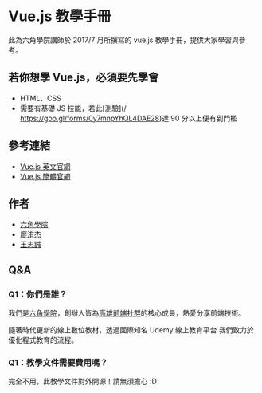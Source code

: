 # Vue.js 教學手冊

此為六角學院講師於 2017/7 月所撰寫的 vue.js 教學手冊，提供大家學習與參考。

## 若你想學 Vue.js，必須要先學會

* HTML、CSS
* 需要有基礎 JS 技能，若此[測驗](/ https://goo.gl/forms/0y7mnpYhQL4DAE28)達 90 分以上便有到門檻 

## 參考連結

* [Vue.js 英文官網](https://vuejs.org/)
* [Vue.js 簡體官網](https://cn.vuejs.org/v2/guide/)

## 作者

* [六角學院](http://www.hexschool.com/)
* [廖洧杰](https://www.facebook.com/sfismy)
* [王志誠](https://www.facebook.com/chihcheng.wang.3?fref=ts)

## Q&A

### Q1：你們是誰？

我們是[六角學院](http://www.hexschool.com/)，創辦人皆為[高雄前端社群](https://www.facebook.com/groups/358503154261390/?fref=ts)的核心成員，熱愛分享前端技術。

隨著時代更新的線上數位教材，透過國際知名 Udemy 線上教育平台 我們致力於優化程式教育的流程。

### Q1：教學文件需要費用嗎？

完全不用，此教學文件對外開源！請無須擔心 :D

### 



